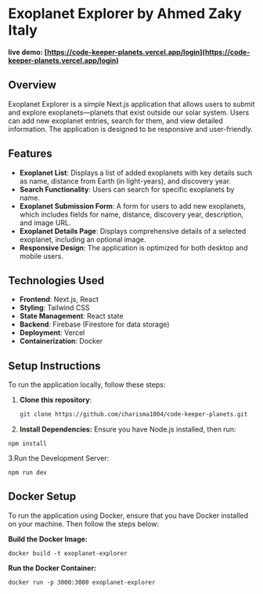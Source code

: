 # Exoplanet Explorer   by  Ahmed Zaky  Italy

**live demo: [https://code-keeper-planets.vercel.app/login](https://code-keeper-planets.vercel.app/login)**

## Overview
Exoplanet Explorer is a simple Next.js application that allows users to submit and explore exoplanets—planets that exist outside our solar system. Users can add new exoplanet entries, search for them, and view detailed information. The application is designed to be responsive and user-friendly.

## Features
- **Exoplanet List**: Displays a list of added exoplanets with key details such as name, distance from Earth (in light-years), and discovery year.
- **Search Functionality**: Users can search for specific exoplanets by name.
- **Exoplanet Submission Form**: A form for users to add new exoplanets, which includes fields for name, distance, discovery year, description, and image URL.
- **Exoplanet Details Page**: Displays comprehensive details of a selected exoplanet, including an optional image.
- **Responsive Design**: The application is optimized for both desktop and mobile users.

## Technologies Used
- **Frontend**: Next.js, React
- **Styling**: Tailwind CSS
- **State Management**: React state
- **Backend**: Firebase (Firestore for data storage)
- **Deployment**: Vercel 
- **Containerization**: Docker 

## Setup Instructions
To run the application locally, follow these steps:

1. **Clone this repository**:
   ```bash
   git clone https://github.com/charisma1004/code-keeper-planets.git
   ```
2. **Install Dependencies:**
  Ensure you have Node.js installed, then run:

  ```shell
  npm install
  ```

3.Run the Development Server:

  ```shell
  npm run dev
  ```



## Docker Setup
  To run the application using Docker, ensure that you have Docker installed on your machine. Then follow the steps below:

**Build the Docker Image:**
  ```shell
  docker build -t exoplanet-explorer
  ```

**Run the Docker Container:**

  ```shell
  docker run -p 3000:3000 exoplanet-explorer
  ```






